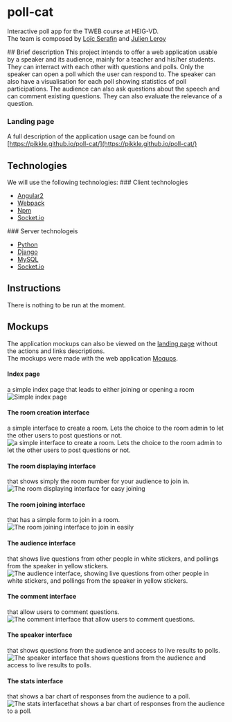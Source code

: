 # poll-cat
Interactive poll app for the TWEB course at HEIG-VD.<br>The team is composed by [Loïc Serafin](https://github.com/pikkle) and [Julien Leroy](https://github.com/limayankee)<br>

## Brief description
This project intends to offer a web application usable by a speaker and its audience, mainly for a teacher and his/her students.<br>
They can interract with each other with questions and polls. Only the speaker can open a poll which the user can respond to.
The speaker can also have a visualisation for each poll showing statistics of poll participations. The audience can also ask
questions about the speech and can comment existing questions. They can also evaluate the relevance of a question.

### Landing page
A full description of the application usage can be found on [https://pikkle.github.io/poll-cat/](https://pikkle.github.io/poll-cat/)

## Technologies
We will use the following technologies:
### Client technologies
- [Angular2](https://angular.io/)
- [Webpack](https://webpack.github.io/)
- [Npm](https://www.npmjs.com/)
- [Socket.io](https://www.python.org/)

### Server technologeis
- [Python](https://www.python.org/)
- [Django](https://www.djangoproject.com/)
- [MySQL](https://www.mysql.com/)
- [Socket.io](http://socket.io/)

## Instructions
There is nothing to be run at the moment. 

## Mockups
The application mockups can also be viewed on the [landing page](https://pikkle.github.io/poll-cat/) without the actions and links descriptions.<br>
The mockups were made with the web application [Moqups](https://moqups.com/).

#### Index page
a simple index page that leads to either joining or opening a room
![Simple index page](doc/mockups/mockup1.png)

#### The room creation interface
a simple interface to create a room. Lets the choice to the room admin to let the other users to post questions or not.
![a simple interface to create a room. Lets the choice to the room admin to let the other users to post questions or not.](doc/mockups/mockup2.png)

#### The room displaying interface
that shows simply the room number for your audience to join in.
![The room displaying interface for easy joining](doc/mockups/mockup3.png)

#### The room joining interface
that has a simple form to join in a room.
![The room joining interface to join in easily](doc/mockups/mockup4.png)

#### The audience interface
that shows live questions from other people in white stickers, and pollings from the speaker in yellow stickers.
![The audience interface, showing live questions from other people in white stickers, and pollings from the speaker in yellow stickers.](doc/mockups/mockup5.png)

#### The comment interface
that allow users to comment questions.
![The comment interface that allow users to comment questions.](doc/mockups/mockup6.png)

#### The speaker interface
that shows questions from the audience and access to live results to polls.
![The speaker interface that shows questions from the audience and access to live results to polls.](doc/mockups/mockup7.png)

#### The stats interface
that shows a bar chart of responses from the audience to a poll.
![The stats interfacethat shows a bar chart of responses from the audience to a poll.](doc/mockups/mockup8.png)
